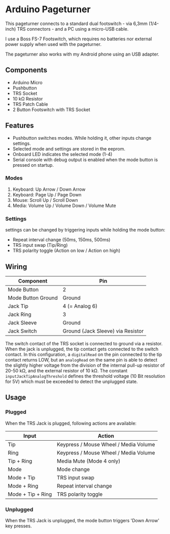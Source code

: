 # Arduino Pageturner

This pageturner connects to a standard dual footswitch - via 6,3mm (1/4-inch) TRS connectors - and a PC using a micro-USB cable.

I use a Boss FS-7 Footswitch, which requires no batteries nor external power supply when used with the pageturner.

The pageturner also works with my Android phone using an USB adapter.

## Components

- Arduino Micro
- Pushbutton
- TRS Socket
- 10 kΩ Resistor
- TRS Patch Cable
- 2 Button Footswitch with TRS Socket

## Features

- Pushbutton switches modes. While holding it, other inputs change settings.
- Selected mode and settings are stored in the eeprom.
- Onboard LED indicates the selected mode (1-4)
- Serial console with debug output is enabled when the mode button is pressed on startup.

### Modes

1. Keyboard: Up Arrow / Down Arrow
1. Keyboard: Page Up / Page Down
1. Mouse: Scroll Up / Scroll Down
1. Media: Volume Up / Volume Down / Volume Mute

### Settings

settings can be changed by triggering inputs while holding the mode button:

- Repeat interval change (50ms, 150ms, 500ms)
- TRS input swap (Tip/Ring)
- TRS polarity toggle (Action on low / Action on high)

## Wiring

| Component | Pin |
|-|-|
| Mode Button | 2 |
| Mode Button Ground | Ground |
| Jack Tip | 4 (= Analog 6) |
| Jack Ring | 3 |
| Jack Sleeve | Ground |
| Jack Switch | Ground (Jack Sleeve) via Resistor |

The switch contact of the TRS socket is connected to ground via a resistor. When the jack is unplugged, the tip contact gets connected to the switch contact. In this configuration, a `digitalRead` on the pin connected to the tip contact returns LOW, but an `analogRead` on the same pin is able to detect the slightly higher voltage from the division of the internal pull-up resistor of 20-50 kΩ, and the external resistor of 10 kΩ.
The constant `inputJackTipAnalogThreshold` defines the threshold voltage (10 Bit resolution for 5V) which must be exceeded to detect the unplugged state.

## Usage

### Plugged

When the TRS Jack is plugged, following actions are available:

| Input | Action |
|-|-|
| Tip | Keypress / Mouse Wheel / Media Volume |
| Ring | Keypress / Mouse Wheel / Media Volume |
| Tip + Ring | Media Mute (Mode 4 only) |
| Mode | Mode change |
| Mode + Tip | TRS input swap |
| Mode + Ring | Repeat interval change |
| Mode + Tip + Ring | TRS polarity toggle |

### Unplugged

When the TRS Jack is unplugged, the mode button triggers 'Down Arrow' key presses.